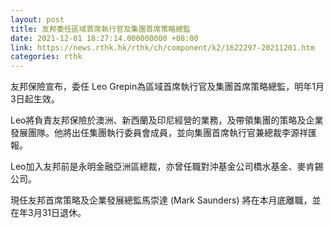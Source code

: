 ```yaml
---
layout: post
title: 友邦委任區域首席執行官及集團首席策略總監
date: 2021-12-01 18:27:14.000000000 +08:00
link: https://news.rthk.hk/rthk/ch/component/k2/1622297-20211201.htm
categories: rthk
---
```


友邦保險宣布，委任 Leo Grepin為區域首席執行官及集團首席策略總監，明年1月3日起生效。

Leo將負責友邦保險於澳洲、新西蘭及印尼經營的業務，及帶領集團的策略及企業發展團隊。他將出任集團執行委員會成員，並向集團首席執行官兼總裁李源祥匯報。 

Leo加入友邦前是永明金融亞洲區總裁，亦曾任職對沖基金公司橋水基金、麥肯錫公司。

現任友邦首席策略及企業發展總監馬崇達 (Mark Saunders) 將在本月底離職，並在年3月31日退休。
